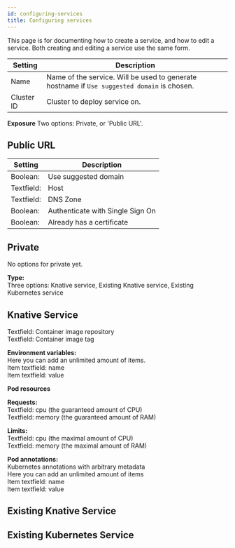 ```yaml
---
id: configuring-services
title: Configuring services
---
```


This page is for documenting how to create a service, and how to edit a service. Both creating and editing a service use
the same form.

| Setting | Description |
| ------- | ----------- |
| Name | Name of the service. Will be used to generate hostname if `Use suggested domain` is chosen. |
| Cluster ID | Cluster to deploy service on. |

**Exposure** Two options: Private, or 'Public URL'.

## Public URL

| Setting | Description |
| ------- | ----------- |
| Boolean: | Use suggested domain |
| Textfield: | Host |
| Textfield: | DNS Zone |
| Boolean: | Authenticate with Single Sign On |
| Boolean: | Already has a certificate |

## Private

No options for private yet.

**Type:**  
Three options: Knative service, Existing Knative service, Existing Kubernetes service

## Knative Service

Textfield: Container image repository  
Textfield: Container image tag

**Environment variables:**  
Here you can add an unlimited amount of items.  
Item textfield: name  
Item textfield: value

**Pod resources**

**Requests:**  
Textfield: cpu (the guaranteed amount of CPU)  
Textfield: memory (the guaranteed amount of RAM)

**Limits:**  
Textfield: cpu (the maximal amount of CPU)  
Textfield: memory (the maximal amount of RAM)

**Pod annotations:**  
Kubernetes annotations with arbitrary metadata  
Here you can add an unlimited amount of items  
Item textfield: name  
Item textfield: value

## Existing Knative Service

## Existing Kubernetes Service
